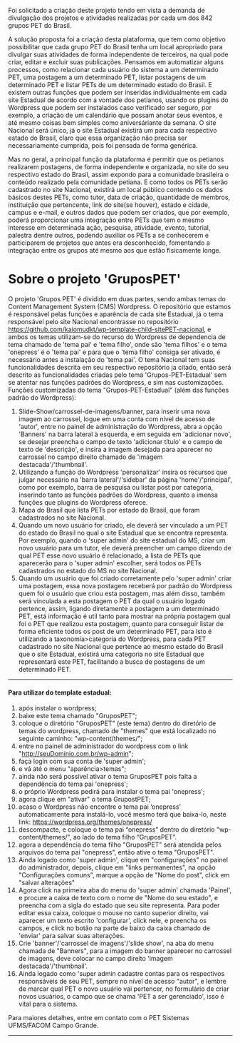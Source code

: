 Foi solicitado a criação deste projeto tendo em vista a demanda de divulgação dos projetos e atividades realizadas por cada um dos 842 grupos PET do Brasil.

A solução proposta foi a criação desta plataforma, que tem como objetivo possibilitar que cada grupo PET do Brasil tenha um local apropriado para divulgar suas atividades de forma independente de terceiros, na qual pode criar, editar e excluir suas publicações. Pensamos em automatizar alguns processos, como relacionar cada usuário do sistema a um determinado PET, uma postagem a um determinado PET, listar postagens de um determinado PET e listar PETs de um determinado estado do Brasil. E existem outras funções que podem ser inseridas individualmente em cada site Estadual de acordo com a vontade dos petianos, usando os plugins do Wordpress que podem ser instalados caso verificado ser seguro, por exemplo, a criação de um calendário que possam anotar seus eventos, e até mesmo coisas bem simples como aniversáriante da semana.
O site Nacional será único, já o site Estadual existirá um para cada respectivo estado do Brasil, claro que essa organização não precisa ser necessariamente cumprida, pois foi pensada de forma genérica.

Mas no geral, a principal função da plataforma é permitir que os petianos realizarem postagens, de forma independente e organizada, no site do seu respectivo estado do Brasil, assim expondo para a comunidade brasileira o conteúdo realizado pela comunidade petiana. E como todos os PETs serão cadastrado no site Nacional, existirá um local público contendo os dados básicos destes PETs, como tutor, data de criação, quantidade de membros, instituição que pertencente, link do site(se houver), estado e cidade, campus e e-mail, e outros dados que podem ser criados, que por exemplo, poderá proporcionar uma integração entre PETs que tem o mesmo interesse em determinada ação, pesquisa, atividade, evento, tutorial, palestra dentre outros, podendo auxiliar os PETs a se conhecerem e participarem de projetos que antes era desconhecido, fomentando a integração entre os grupos até mesmo aos que estão fisicamente longe.


# Sobre o projeto 'GruposPET'
O projeto 'Grupos PET' é dividido em duas partes, sendo ambas temas do Content Management System (CMS) Wordpress. O repositório que estamos é responsável pelas funções e aparência de cada site Estadual, já o tema responsável pelo site Nacional encontrasse no repositório https://github.com/kaiomudkt/wp-template-child-sitePET-nacional, e ambos os temas utilizam-se do recurso do Wordpress de dependencia de  tema chamado de 'tema pai' e 'tema filho', onde são 'tema filhos' e o tema 'onepress' é o 'tema pai' e para que o 'tema filho' consiga ser ativado, é necessário antes a instalação do 'tema pai'. O tema Nacional tem suas funcionalidades descrita em seu respectivo repositório ja citado, então será descrito as funcionalidades criadas pelo tema 'Grupos-PET-Estadual' sem se atentar nas funções padrões do Wordpress, e sim nas customizações.
	Funções customizadas do tema "Grupos-PET-Estadual" (além das funções padrão do Wordpress): 
1. Slide-Show/carrossel-de-imagens/banner, para inserir uma nova imagem ao carrossel, logue em uma conta com nível de acesso de 'autor', entre no painel de administração do Wordpress, abra a opção 'Banners' na barra lateral à esquerda, e em seguida em 'adicionar novo', se desejar preencha o campo de texto 'adicionar título' e o campo de texto de 'descrição', e insira a imagem desejada para aparecer no carrossel no campo direito chamado de 'imagem destacada'/'thumbnail'.  
2. Utilizando a função do Wordpress 'personalizar' insira os recursos que julgar necessário na 'barra lateral'/'sidebar' da página 'home'/'principal', como por exemplo, barra de pesquisa ou listar post por categoria, inserindo tanto as funções padrões do Wordpress, quanto a imensa funções que plugins do Wordpress oferece. 
3. Mapa do Brasil que lista PETs por estado do Brasil, que foram cadastrados no site Nacional.
4. Quando um novo usuário for criado, ele deverá ser vinculado a um PET do estado do Brasil no qual o site Estadual que se encontra representa. Por exemplo, quando o 'super admin' do site estadual do MS, criar um novo usuário para um tutor, ele deverá preencher um campo dizendo de qual PET esse novo usuário é relacionado, a lista de PETs que aparecerão para o 'super admin' escolher, será todos os PETs cadastrados no estado do MS no site Nacional.
5. Quando um usuário que foi criado corretamente pelo 'super admin' criar uma postagem, essa nova postagem receberá por padrão do Wordpress quem foi o usuário que criou esta postagem, mas além disso, também será vinculada a esta postagem o PET da qual o usuário logado pertence, assim, ligando diretamente a postagem a um determinado PET, está informação é util tanto para mostrar na própria postagem qual foi o PET que realizou esta postagem, quanto para conseguir listar de forma eficiente todos os post de um determinado PET, para isto é utilizando a taxonomia>categoria do Wordpress, para cada PET cadastrado no site Nacional que pertence ao mesmo estado do Brasil que o site Estadual, existirá uma categoria no site Estadual que representará este PET, facilitando a busca de postagens de um determinado PET.


______________________________________________________________________________________________________

#### Para utilizar do template estadual:

1. após instalar o wordpress;
2. baixe este tema chamado "GruposPET";
3. coloque o diretório "GruposPET" (este tema) dentro do diretório de temas do wordpress, chamado de "themes" que está localizado no seguinte caminho: "wp-content/themes/";
4. entre no painel de administrador do wordpress com o link "http://seuDominio.com.br/wp-admin";
5. faça login com sua conta de 'super admin';
6. e vá até o menu "aparência>temas";
7. ainda não será possível ativar o tema GruposPET pois falta a dependência do tema pai 'onepress';
8. o próprio Wordpress pedirá para instalar o tema pai 'onepress';
9. agora clique em "ativar" o tema GrupostPET;
10. acaso o Wordpress não encontre o tema pai ‘onepress’ automaticamente para instalá-lo, você mesmo terá que baixa-lo, neste link: https://wordpress.org/themes/onepress/
11. descompacte, e coloque o tema pai “onepress” dentro do diretório "wp-content/themes/", ao lado do tema filho “GruposPET”.
12. agora a dependência do tema filho "GruposPET" será atendida pelos arquivos do tema pai "onepress", então ative o tema "GruposPET".
13. Ainda logado como 'super admin', clique em "configurações" no painel do administrador, depois, clique em "links permanentes", na opção "Configurações comuns", marque a opção de "Nome do post", click em "salvar alterações"
14. Agora click na primeira aba do menu do 'super admin' chamada 'Painel', e procure a caixa de texto com o nome de "Nome do seu estado", e preencha com a sigla do estado que seu site representa. Para poder editar essa caixa, coloque o mouse no canto superior direito, vai aparecer um texto escrito 'configurar', click nele, e preencha os campos, e click no botão na parte de baixo da caixa chamado de 'enviar' para salvar suas alterações.
15. Crie 'banner'/'carrossel de imagens'/'slide show', na aba do menu chamada de "Banners", para a imagem do banner aparecer no carrossel de imagens, deve colocar no campo direito 'imagem destacada'/'thumbnail'.
16. Ainda logado como 'super admin cadastre contas para os respectivos responsáveis de seu PET, sempre no nível de acesso "autor",  e lembre de marcar qual PET o novo usuário vai pertencer, no formulário de criar novos usuários, o campo que se chama 'PET a ser gerenciado', isso é vital para o sistema. 


Para maiores detalhes, entre em contato com o PET Sistemas UFMS/FACOM Campo Grande.
______________________________________________________________________________________________________